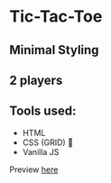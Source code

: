 # Tic-Tac-Toe

## Minimal Styling
## 2 players

## Tools used: 

* HTML
* CSS (GRID) :black_square_button:
* Vanilla JS

Preview [here](https://casualc0der.github.io/tic-tac-toe/)
